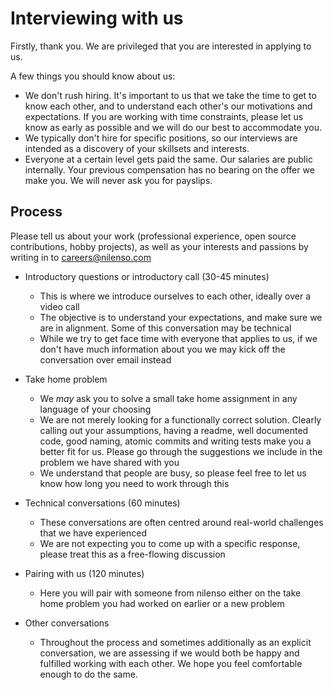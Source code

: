 # Interviewing with us

Firstly, thank you. We are privileged that you are interested in applying to us.

A few things you should know about us: 

* We don't rush hiring. It's important to us that we take the time to get to know each other, and to understand each other's our motivations and expectations. If you are working with time constraints, please let us know as early as possible and we will do our best to accommodate you.
* We typically don't hire for specific positions, so our interviews are intended as a discovery of your skillsets and interests. 
* Everyone at a certain level gets paid the same. Our salaries are public internally. Your previous compensation has no bearing on the offer we make you. We will never ask you for payslips.

## Process 

Please tell us about your work \(professional experience, open source contributions, hobby projects\), as well as your interests and passions by writing in to careers@nilenso.com

* Introductory questions or introductory call \(30-45 minutes\)

  * This is where we introduce ourselves to each other, ideally over a video call
  * The objective is to understand your expectations, and make sure we are in alignment. Some of this conversation may be technical
  * While we try to get face time with everyone that applies to us, if we don't have much information about you we may kick off the conversation over email instead

* Take home problem

  * We _may_ ask you to solve a small take home assignment in any language of your choosing
  * We are not merely looking for a functionally correct solution. Clearly calling out your assumptions, having a readme, well documented code, good naming, atomic commits and writing tests make you a better fit for us. Please go through the suggestions we include in the problem we have shared with you
  * We understand that people are busy, so please feel free to let us know how long you need to work through this

* Technical conversations \(60 minutes\)

  * These conversations are often centred around real-world challenges that we have experienced
  * We are not expecting you to come up with a specific response, please treat this as a free-flowing discussion

* Pairing with us \(120 minutes\)

  * Here you will pair with someone from nilenso either on the take home problem you had worked on earlier or a new problem

* Other conversations
  * Throughout the process and sometimes additionally as an explicit conversation, we are assessing if we would both be happy and fulfilled working with each other. We hope you feel comfortable enough to do the same.


